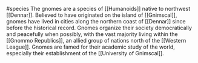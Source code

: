 #species 
The gnomes are a species of [[Humanoids]] native to northwest [[Dennar]]. Believed to have originated on the island of [[Gnimscal]], gnomes have lived in cities along the northern coast of [[Dennar]] since before the historical record. Gnomes organize their society democratically and peacefully when possibly, with the vast majority living within the [[Gnommo Republics]], an allied group of nations north of the [[Western League]].
Gnomes are famed for their academic study of the world, especially their establishment of the [[University of Gnimscal]].